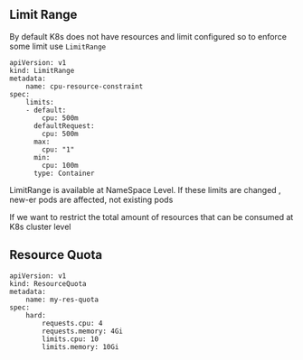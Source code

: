 ## Limit Range

By default K8s does not have resources and limit configured so to enforce some limit use ```LimitRange```

```
apiVersion: v1
kind: LimitRange
metadata: 
    name: cpu-resource-constraint
spec:
    limits:
    - default:
        cpu: 500m
      defaultRequest:
        cpu: 500m
      max:
        cpu: "1"
      min:
        cpu: 100m
      type: Container       
```

LimitRange is available at NameSpace Level.
If these limits are changed , new-er pods are affected, not existing pods


If we want to restrict the total amount of resources that can be consumed at K8s cluster level 

## Resource Quota
```
apiVersion: v1
kind: ResourceQuota
metadata: 
    name: my-res-quota
spec:
    hard:
        requests.cpu: 4
        requests.memory: 4Gi
        limits.cpu: 10
        limits.memory: 10Gi
```
